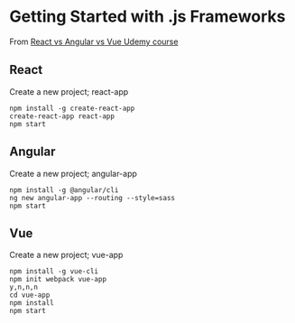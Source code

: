# Getting Started with .js Frameworks

From [React vs Angular vs Vue Udemy course](https://www.udemy.com/react-vs-angular-vs-vuejs-by-example/learn/v4/overview)

## React
Create a new project; react-app

```
npm install -g create-react-app
create-react-app react-app
npm start
```

## Angular
Create a new project; angular-app

```
npm install -g @angular/cli
ng new angular-app --routing --style=sass
npm start
```

## Vue
Create a new project; vue-app

```
npm install -g vue-cli
npm init webpack vue-app
y,n,n,n
cd vue-app
npm install
npm start
```